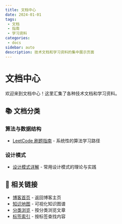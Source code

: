 ```yaml
---
title: 文档中心
date: 2024-01-01
tags:
 - 文档
 - 指南
 - 学习资料
categories:
 - docs
sidebar: auto
description: 技术文档和学习资料的集中展示页面
---
```


# 文档中心

欢迎来到文档中心！这里汇集了各种技术文档和学习资料。

## 📚 文档分类

### 算法与数据结构
- [LeetCode 刷题指南](./leetcode/) - 系统性的算法学习路径

### 设计模式
- [设计模式详解](./design_pattern/) - 常用设计模式的理论与实践

## 🔗 相关链接

- [博客首页](../) - 返回博客主页
- [知识地图](../knowledge-map/) - 可视化知识图谱
- [分类浏览](../categories/cloud-base/1/) - 按分类浏览文章
- [标签索引](../tags/runc/1/) - 按标签查找内容